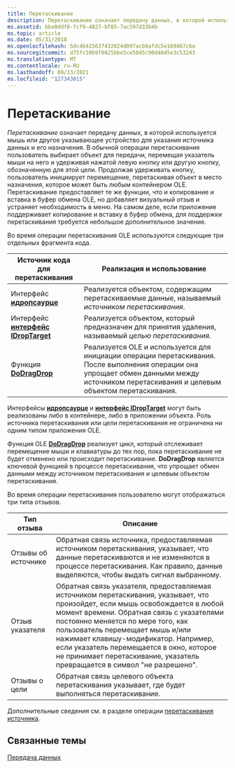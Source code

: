 ```yaml
---
title: Перетаскивание
description: Перетаскивание означает передачу данных, в которой используется мышь или другое указывающее устройство для указания источника данных и его назначения.
ms.assetid: bba0ddf8-fcf9-4827-bf85-7ac597d33b4b
ms.topic: article
ms.date: 05/31/2018
ms.openlocfilehash: 5dc4b425637432024d097acb8afdc5e169467c6a
ms.sourcegitcommit: d75fc10b9f0825bbe5ce5045c90d4045e3c53243
ms.translationtype: MT
ms.contentlocale: ru-RU
ms.lasthandoff: 09/13/2021
ms.locfileid: "127343015"
---
```

# <a name="drag-and-drop"></a>Перетаскивание

*Перетаскивание* означает передачу данных, в которой используется мышь или другое указывающее устройство для указания источника данных и его назначения. В обычной операции перетаскивания пользователь выбирает объект для передачи, перемещая указатель мыши на него и удерживая нажатой левую кнопку или другую кнопку, обозначенную для этой цели. Продолжая удерживать кнопку, пользователь инициирует перемещение, перетаскивая объект в место назначения, которое может быть любым контейнером OLE. Перетаскивание предоставляет те же функции, что и копирование и вставка в буфер обмена OLE, но добавляет визуальный отзыв и устраняет необходимость в меню. На самом деле, если приложение поддерживает копирование и вставку в буфер обмена, для поддержки перетаскивания требуется небольшое дополнительное значение.

Во время операции перетаскивания OLE используются следующие три отдельных фрагмента кода.



| Источник кода для перетаскивания                               | Реализация и использование                                                                                                                                                                      |
|---------------------------------------------------------|---------------------------------------------------------------------------------------------------------------------------------------------------------------------------------------------|
| Интерфейс [**идропсаурце**](/windows/desktop/api/OleIdl/nn-oleidl-idropsource)<br/> | Реализуется объектом, содержащим перетаскиваемые данные, называемый *источником перетаскивания*.<br/>                                                                                         |
| Интерфейс [**интерфейс IDropTarget**](/windows/desktop/api/OleIdl/nn-oleidl-idroptarget)<br/> | Реализуется объектом, который предназначен для принятия удаления, называемый *целью перетаскивания*.<br/>                                                                                 |
| Функция [**DoDragDrop**](/windows/desktop/api/Ole2/nf-ole2-dodragdrop)<br/>    | Реализуется OLE и используется для инициации операции перетаскивания. После выполнения операции она упрощает обмен данными между источником перетаскивания и целевым объектом перетаскивания.<br/> |



 

Интерфейсы [**идропсаурце**](/windows/desktop/api/OleIdl/nn-oleidl-idropsource) и [**интерфейс IDropTarget**](/windows/desktop/api/OleIdl/nn-oleidl-idroptarget) могут быть реализованы либо в контейнере, либо в приложении объекта. Роль источника перетаскивания или цели перетаскивания не ограничена ни одним типом приложения OLE.

Функция OLE [**DoDragDrop**](/windows/desktop/api/Ole2/nf-ole2-dodragdrop) реализует цикл, который отслеживает перемещение мыши и клавиатуры до тех пор, пока перетаскивание не будет отменено или происходит перетаскивание. **DoDragDrop** является ключевой функцией в процессе перетаскивания, что упрощает обмен данными между источником перетаскивания и целевым объектом перетаскивания.

Во время операции перетаскивания пользователю могут отображаться три типа отзывов.



| Тип отзыва            | Описание                                                                                                                                                                                                                                                                                                                                                      |
|-----------------------------|------------------------------------------------------------------------------------------------------------------------------------------------------------------------------------------------------------------------------------------------------------------------------------------------------------------------------------------------------------------|
| Отзывы об источнике<br/>  | Обратная связь источника, предоставляемая источником перетаскивания, указывает, что данные перетаскиваются и не изменяются в процессе перетаскивания. Как правило, данные выделяются, чтобы выдать сигнал выбранному.<br/>                                                                                                                                            |
| Отзыв указателя<br/> | Обратная связь указателя, предоставляемая источником перетаскивания, указывает, что произойдет, если мышь освобождается в любой момент времени. Обратная связь с указателями постоянно меняется по мере того, как пользователь перемещает мышь и/или нажимает клавишу-модификатор. Например, если указатель перемещается в окно, которое не принимает перетаскивание, указатель превращается в символ "не разрешено".<br/> |
| Отзывы о цели<br/>  | Обратная связь целевого объекта перетаскивания указывает, где будет выполняться перетаскивание.<br/>                                                                                                                                                                                                                                                                    |



 

Дополнительные сведения см. в разделе операции [перетаскивания источника](drag-source-responsibilities.md).

## <a name="related-topics"></a>Связанные темы

<dl> <dt>

[Передача данных](data-transfer.md)
</dt> </dl>

 

 





